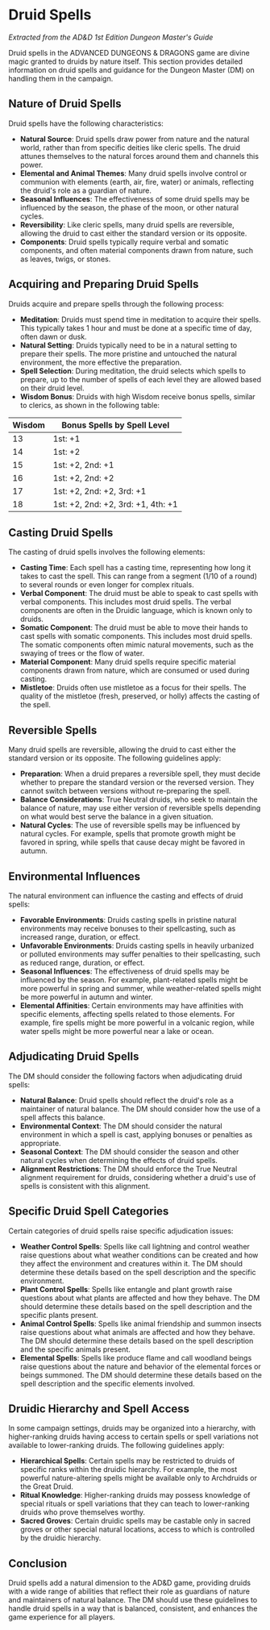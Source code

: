 # Druid Spells

*Extracted from the AD&D 1st Edition Dungeon Master's Guide*

Druid spells in the ADVANCED DUNGEONS & DRAGONS game are divine magic granted to druids by nature itself. This section provides detailed information on druid spells and guidance for the Dungeon Master (DM) on handling them in the campaign.

## Nature of Druid Spells

Druid spells have the following characteristics:

- **Natural Source**: Druid spells draw power from nature and the natural world, rather than from specific deities like cleric spells. The druid attunes themselves to the natural forces around them and channels this power.
- **Elemental and Animal Themes**: Many druid spells involve control or communion with elements (earth, air, fire, water) or animals, reflecting the druid's role as a guardian of nature.
- **Seasonal Influences**: The effectiveness of some druid spells may be influenced by the season, the phase of the moon, or other natural cycles.
- **Reversibility**: Like cleric spells, many druid spells are reversible, allowing the druid to cast either the standard version or its opposite.
- **Components**: Druid spells typically require verbal and somatic components, and often material components drawn from nature, such as leaves, twigs, or stones.

## Acquiring and Preparing Druid Spells

Druids acquire and prepare spells through the following process:

- **Meditation**: Druids must spend time in meditation to acquire their spells. This typically takes 1 hour and must be done at a specific time of day, often dawn or dusk.
- **Natural Setting**: Druids typically need to be in a natural setting to prepare their spells. The more pristine and untouched the natural environment, the more effective the preparation.
- **Spell Selection**: During meditation, the druid selects which spells to prepare, up to the number of spells of each level they are allowed based on their druid level.
- **Wisdom Bonus**: Druids with high Wisdom receive bonus spells, similar to clerics, as shown in the following table:

| Wisdom | Bonus Spells by Spell Level |
|--------|----------------------------|
| 13     | 1st: +1                    |
| 14     | 1st: +2                    |
| 15     | 1st: +2, 2nd: +1           |
| 16     | 1st: +2, 2nd: +2           |
| 17     | 1st: +2, 2nd: +2, 3rd: +1  |
| 18     | 1st: +2, 2nd: +2, 3rd: +1, 4th: +1 |

## Casting Druid Spells

The casting of druid spells involves the following elements:

- **Casting Time**: Each spell has a casting time, representing how long it takes to cast the spell. This can range from a segment (1/10 of a round) to several rounds or even longer for complex rituals.
- **Verbal Component**: The druid must be able to speak to cast spells with verbal components. This includes most druid spells. The verbal components are often in the Druidic language, which is known only to druids.
- **Somatic Component**: The druid must be able to move their hands to cast spells with somatic components. This includes most druid spells. The somatic components often mimic natural movements, such as the swaying of trees or the flow of water.
- **Material Component**: Many druid spells require specific material components drawn from nature, which are consumed or used during casting.
- **Mistletoe**: Druids often use mistletoe as a focus for their spells. The quality of the mistletoe (fresh, preserved, or holly) affects the casting of the spell.

## Reversible Spells

Many druid spells are reversible, allowing the druid to cast either the standard version or its opposite. The following guidelines apply:

- **Preparation**: When a druid prepares a reversible spell, they must decide whether to prepare the standard version or the reversed version. They cannot switch between versions without re-preparing the spell.
- **Balance Considerations**: True Neutral druids, who seek to maintain the balance of nature, may use either version of reversible spells depending on what would best serve the balance in a given situation.
- **Natural Cycles**: The use of reversible spells may be influenced by natural cycles. For example, spells that promote growth might be favored in spring, while spells that cause decay might be favored in autumn.

## Environmental Influences

The natural environment can influence the casting and effects of druid spells:

- **Favorable Environments**: Druids casting spells in pristine natural environments may receive bonuses to their spellcasting, such as increased range, duration, or effect.
- **Unfavorable Environments**: Druids casting spells in heavily urbanized or polluted environments may suffer penalties to their spellcasting, such as reduced range, duration, or effect.
- **Seasonal Influences**: The effectiveness of druid spells may be influenced by the season. For example, plant-related spells might be more powerful in spring and summer, while weather-related spells might be more powerful in autumn and winter.
- **Elemental Affinities**: Certain environments may have affinities with specific elements, affecting spells related to those elements. For example, fire spells might be more powerful in a volcanic region, while water spells might be more powerful near a lake or ocean.

## Adjudicating Druid Spells

The DM should consider the following factors when adjudicating druid spells:

- **Natural Balance**: Druid spells should reflect the druid's role as a maintainer of natural balance. The DM should consider how the use of a spell affects this balance.
- **Environmental Context**: The DM should consider the natural environment in which a spell is cast, applying bonuses or penalties as appropriate.
- **Seasonal Context**: The DM should consider the season and other natural cycles when determining the effects of druid spells.
- **Alignment Restrictions**: The DM should enforce the True Neutral alignment requirement for druids, considering whether a druid's use of spells is consistent with this alignment.

## Specific Druid Spell Categories

Certain categories of druid spells raise specific adjudication issues:

- **Weather Control Spells**: Spells like call lightning and control weather raise questions about what weather conditions can be created and how they affect the environment and creatures within it. The DM should determine these details based on the spell description and the specific environment.
- **Plant Control Spells**: Spells like entangle and plant growth raise questions about what plants are affected and how they behave. The DM should determine these details based on the spell description and the specific plants present.
- **Animal Control Spells**: Spells like animal friendship and summon insects raise questions about what animals are affected and how they behave. The DM should determine these details based on the spell description and the specific animals present.
- **Elemental Spells**: Spells like produce flame and call woodland beings raise questions about the nature and behavior of the elemental forces or beings summoned. The DM should determine these details based on the spell description and the specific elements involved.

## Druidic Hierarchy and Spell Access

In some campaign settings, druids may be organized into a hierarchy, with higher-ranking druids having access to certain spells or spell variations not available to lower-ranking druids. The following guidelines apply:

- **Hierarchical Spells**: Certain spells may be restricted to druids of specific ranks within the druidic hierarchy. For example, the most powerful nature-altering spells might be available only to Archdruids or the Great Druid.
- **Ritual Knowledge**: Higher-ranking druids may possess knowledge of special rituals or spell variations that they can teach to lower-ranking druids who prove themselves worthy.
- **Sacred Groves**: Certain druidic spells may be castable only in sacred groves or other special natural locations, access to which is controlled by the druidic hierarchy.

## Conclusion

Druid spells add a natural dimension to the AD&D game, providing druids with a wide range of abilities that reflect their role as guardians of nature and maintainers of natural balance. The DM should use these guidelines to handle druid spells in a way that is balanced, consistent, and enhances the game experience for all players.

